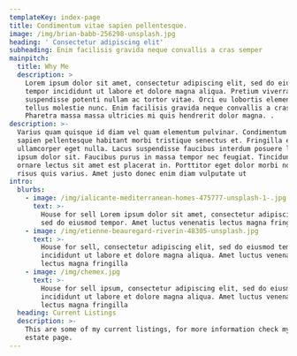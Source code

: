 ```yaml
---
templateKey: index-page
title: Condimentum vitae sapien pellentesque.
image: /img/brian-babb-256298-unsplash.jpg
heading: ' Consectetur adipiscing elit'
subheading: Enim facilisis gravida neque convallis a cras semper
mainpitch:
  title: Why Me
  description: >
    Lorem ipsum dolor sit amet, consectetur adipiscing elit, sed do eiusmod
    tempor incididunt ut labore et dolore magna aliqua. Pretium viverra
    suspendisse potenti nullam ac tortor vitae. Orci eu lobortis elementum nibh
    tellus molestie nunc. Enim facilisis gravida neque convallis a cras semper.
    Pharetra massa massa ultricies mi quis hendrerit dolor magna. .
description: >-
  Varius quam quisque id diam vel quam elementum pulvinar. Condimentum vitae
  sapien pellentesque habitant morbi tristique senectus et. Fringilla est
  ullamcorper eget nulla. Lacus suspendisse faucibus interdum posuere lorem
  ipsum dolor sit. Faucibus purus in massa tempor nec feugiat. Tincidunt dui ut
  ornare lectus sit amet est placerat in. Porttitor eget dolor morbi non arcu
  risus quis varius. Amet justo donec enim diam vulputate ut
intro:
  blurbs:
    - image: /img/ialicante-mediterranean-homes-475777-unsplash-1-.jpg
      text: >-
        House for sell Lorem ipsum dolor sit amet, consectetur adipiscing elit,
        sed do eiusmod tempor. Amet luctus venenatis lectus magna fringilla
    - image: /img/etienne-beauregard-riverin-48305-unsplash.jpg
      text: >-
        House for sell, consectetur adipiscing elit, sed do eiusmod tempor
        incididunt ut labore et dolore magna aliqua. Amet luctus venenatis
        lectus magna fringilla
    - image: /img/chemex.jpg
      text: >-
        House for sell ipsum, consectetur adipiscing elit, sed do eiusmod tempor
        incididunt ut labore et dolore magna aliqua. Amet luctus venenatis
        lectus magna fringilla
  heading: Current Listings
  description: >-
    This are some of my current listings, for more information check my Real
    estate page.
---
```


